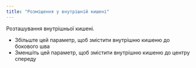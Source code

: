 ```yaml
---
title: "Розміщення у внутрішній кишені"
---
```


Розташування внутрішньої кишені.

- Збільште цей параметр, щоб змістити внутрішню кишеню до бокового шва
- Зменшіть цей параметр, щоб змістити внутрішню кишеню до центру спереду




